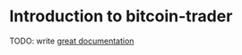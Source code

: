 # Introduction to bitcoin-trader

TODO: write [great documentation](http://jacobian.org/writing/great-documentation/what-to-write/)
